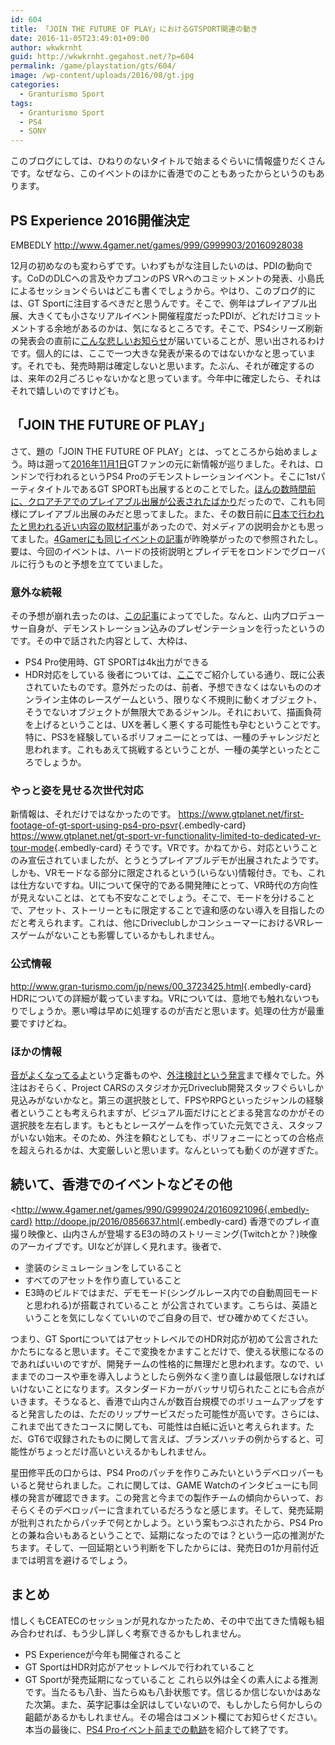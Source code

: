 ```yaml
---
id: 604
title: 「JOIN THE FUTURE OF PLAY」におけるGTSPORT関連の動き
date: 2016-11-05T23:49:01+09:00
author: wkwkrnht
guid: http://wkwkrnht.gegahost.net/?p=604
permalink: /game/playstation/gts/604/
image: /wp-content/uploads/2016/08/gt.jpg
categories:
  - Granturismo Sport
tags:
  - Granturismo Sport
  - PS4
  - SONY
---
```

このブログにしては、ひねりのないタイトルで始まるぐらいに情報盛りだくさんです。なぜなら、このイベントのほかに香港でのこともあったからというのもあります。

## PS Experience 2016開催決定

EMBEDLY http://www.4gamer.net/games/999/G999903/20160928038

12月の初めなのも変わらずです。いわずもがな注目したいのは、PDIの動向です。CoDのDLCへの言及やカプコンのPS VRへのコミットメントの発表、小島氏によるセッションぐらいはどこも書くでしょうから。やはり、このブログ的には、GT Sportに注目するべきだと思うんです。そこで、例年はプレイアブル出展、大きくても小さなリアルイベント開催程度だったPDIが、どれだけコミットメントする余地があるのかは、気になるところです。そこで、PS4シリーズ刷新の発表会の直前に[こんな悲しいお知らせ](http://www.gran-turismo.com/jp/news/00_3654855.html)が届いていることが、思い出されるわけです。個人的には、ここで一つ大きな発表が来るのではないかなと思っています。それでも、発売時期は確定しないと思います。たぶん、それが確定するのは、来年の2月ごろじゃないかなと思っています。今年中に確定したら、それはそれで嬉しいのですけども。

## 「JOIN THE FUTURE OF PLAY」

さて、題の「JOIN THE FUTURE OF PLAY」とは、ってところから始めましょう。時は遡って[2016年11月1日](https://www.gtplanet.net/ps4-pro-event-in-london-november-2-3-will-feature-gt-sport/)GTファンの元に新情報が巡りました。それは、ロンドンで行われるというPS4 Proのデモンストレーションイベント。そこに1stパーティタイトルであるGT SPORTも出展するとのことでした。[ほんの数時間前に、クロアチアでのプレイアブル出展が公表されたばかり](https://www.gtplanet.net/gran-turismo-sport-will-be-playable-at-reboot-infogamer-on-november-8-13/)だったので、これも同様にプレイアブル出展のみだと思ってました。また、その数日前に[日本で行われたと思われる近い内容の取材記事](http://av.watch.impress.co.jp/docs/series/rt/1026717.html)があったので、対メディアの説明会かとも思ってました。[4Gamerにも同じイベントの記事](http://www.4gamer.net/games/990/G999024/20161103002/)が昨晩挙がったので参照されたし。要は、今回のイベントは、ハードの技術説明とプレイデモをロンドンでグローバルに行うものと予想を立てていました。

### 意外な続報

その予想が崩れ去ったのは、[この記事](https://www.gtplanet.net/kazunori-yamauchi-confirms-gt-sport-will-support-4k-hdr-via-ps4-pro/)によってでした。なんと、山内プロデューサー自身が、デモンストレーション込みのプレゼンテーションを行ったというのです。その中で話された内容として、大枠は、
  * PS4 Pro使用時、GT SPORTは4k出力ができる
  * HDR対応をしている
後者については、[ここ](http://wkwkrnht.gegahost.net/game/gts/502)でご紹介している通り、既に公表されていたものです。意外だったのは、前者、予想できなくはないもののオンライン主体のレースゲームという、限りなく不規則に動くオブジェクト、そうでないオブジェクトが無限大であるジャンル。それにおいて、描画負荷を上げるということは、UXを著しく悪くする可能性も孕むということです。特に、PS3を経験しているポリフォニーにとっては、一種のチャレンジだと思われます。これもあえて挑戦するということが、一種の美学といったところでしょうか。

### やっと姿を見せる次世代対応

新情報は、それだけではなかったのです。
<https://www.gtplanet.net/first-footage-of-gt-sport-using-ps4-pro-psvr>{.embedly-card}
<https://www.gtplanet.net/gt-sport-vr-functionality-limited-to-dedicated-vr-tour-mode>{.embedly-card}
そうです。VRです。かねてから、対応ということのみ宣伝されていましたが、とうとうプレイアブルデモが出展されたようです。しかも、VRモードなる部分に限定されるという(いらない)情報付き。でも、これは仕方ないですね。UIについて保守的である開発陣にとって、VR時代の方向性が見えないことは、とても不安なことでしょう。そこで、モードを分けることで、アセット、ストーリーともに限定することで違和感のない導入を目指したのだと考えられます。これは、他にDriveclubしかコンシューマーにおけるVRレースゲームがないことも影響しているかもしれません。

### 公式情報

<http://www.gran-turismo.com/jp/news/00_3723425.html>{.embedly-card}
HDRについての詳細が載っていますね。VRについては、意地でも触れないつもりでしょうか。悪い噂は早めに処理するのが吉だと思います。処理の仕方が最重要ですけどね。

### ほかの情報

[音がよくなってるよ](https://www.gtplanet.net/gt-sport-audio-is-big-improvement-says-eurogamer-editor-yamauchi-comments-on-efficiency/)という定番ものや、[外注検討という発言](https://www.gtplanet.net/kazunori-yamauchi-considered-outsourcing-to-help-development-of-gran-turismo-titles/)まで様々でした。外注はおそらく、Project CARSのスタジオか元Driveclub開発スタッフぐらいしか見込みがないかなと。第三の選択肢として、FPSやRPGといったジャンルの経験者ということも考えられますが、ビジュアル面だけにとどまる発言なのかがその選択肢を左右します。もともとレースゲームを作っていた元気でさえ、スタッフがいない始末。そのため、外注を頼むとしても、ポリフォニーにとっての合格点を超えられるかは、大変厳しいと思います。なんといっても動くのが遅すぎた。

## 続いて、香港でのイベントなどその他

<http://www.4gamer.net/games/990/G999024/20160921096{.embedly-card}
<http://doope.jp/2016/0856637.html>{.embedly-card}
香港でのプレイ直撮り映像と、山内さんが登場するE3の時のストリーミング(Twitchとか？)映像のアーカイブです。UIなどが詳しく見れます。後者で、
  * 塗装のシミュレーションをしていること
  * すべてのアセットを作り直していること
  * E3時のビルドではまだ、デモモード(シングルレース内での自動周回モードと思われる)が搭載されていること
が公言されています。こちらは、英語ということを気にしなくていいのでご自身の目で、ぜひ確かめてください。

つまり、GT SportについてはアセットレベルでのHDR対応が初めて公言されたかたちになると思います。そこで変換をかますことだけで、使える状態になるのであればいいのですが、開発チームの性格的に無理だと思われます。なので、いままでのコースや車を導入しようとしたら例外なく塗り直しは最低限しなければいけないことになります。スタンダードカーがバッサリ切られたことにも合点がいきます。そうなると、香港で山内さんが数百台規模でのボリュームアップをすると発言したのは、ただのリップサービスだった可能性が高いです。さらには、これまで出てきたコースに関しても、可能性は白紙に近いと考えられます。ただ、GT6で収録されたものに関して言えば、ブランズハッチの例からすると、可能性がちょっとだけ高いといえるかもしれません。

星田修平氏の口からは、PS4 Proのパッチを作りこみたいというデベロッパーもいると発せられました。これに関しては、GAME Watchのインタビューにも同様の発言が確認できます。この発言と今までの製作チームの傾向からいって、おそらくそのデベロッパーに含まれているだろうなと感じます。そして、発売延期が批判されたからパッチで何とかしよう。という案もつぶされたから、PS4 Proとの兼ね合いもあるということで、延期になったのでは？という一応の推測がたちます。そして、一回延期という判断を下したからには、発売日の1か月前付近までは明言を避けるでしょう。

## まとめ

惜しくもCEATECのセッションが見れなかったため、その中で出てきた情報も組み合わせれば、もう少し詳しく考察できるかもしれません。
  * PS Experienceが今年も開催されること
  * GT SportはHDR対応がアセットレベルで行われていること
  * GT Sportが発売延期になっていること
これら以外は全くの素人による推測です。当たるも八卦、当たらぬも八卦状態です。信じるか信じないかはあなた次第。また、英字記事は全訳はしていないので、もしかしたら何かしらの齟齬があるかもしれません。その場合はコメント欄にてお知らせください。本当の最後に、[PS4 Proイベント前までの軌跡](https://www.gtplanet.net/its-been-a-year-since-gt-sports-reveal-where-are-we-now/?utm_content=buffercc886&#038;utm_medium=social&#038;utm_source=twitter.com&#038;utm_campaign=buffer)を紹介して終了です。